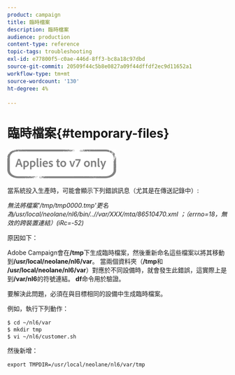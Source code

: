 ```yaml
---
product: campaign
title: 臨時檔案
description: 臨時檔案
audience: production
content-type: reference
topic-tags: troubleshooting
exl-id: e77800f5-c0ae-446d-8ff3-bc8a18c97dbd
source-git-commit: 20509f44c5b8e0827a09f44dffdf2ec9d11652a1
workflow-type: tm+mt
source-wordcount: '130'
ht-degree: 4%

---
```


# 臨時檔案{#temporary-files}

![](../../assets/v7-only.svg)

當系統投入生產時，可能會顯示下列錯誤訊息（尤其是在傳送記錄中）:

*無法將檔案&#39;/tmp/tmp0000.tmp&#39;更名為/usr/local/neolane/nl6/bin/..//var/XXX/mta/86510470.xml ；（errno=18，無效的跨裝置連結）(iRc=-52)*

原因如下：

Adobe Campaign會在&#x200B;**/tmp**&#x200B;下生成臨時檔案，然後重新命名這些檔案以將其移動到&#x200B;**/usr/local/neolane/nl6/var**。 當兩個資料夾（**/tmp**&#x200B;和&#x200B;**/usr/local/neolane/nl6/var**）對應於不同設備時，就會發生此錯誤，這實際上是到&#x200B;**/var/nl6**&#x200B;的符號連結。 **df**&#x200B;命令用於驗證。

要解決此問題，必須在與目標相同的設備中生成臨時檔案。

例如，執行下列動作：

```
$ cd ~/nl6/var
$ mkdir tmp
$ vi ~/nl6/customer.sh
```

然後新增：

```
export TMPDIR=/usr/local/neolane/nl6/var/tmp 
```
